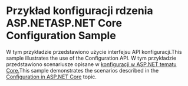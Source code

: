 # <a name="aspnet-core-configuration-sample"></a><span data-ttu-id="cfe0d-101">Przykład konfiguracji rdzenia ASP.NET</span><span class="sxs-lookup"><span data-stu-id="cfe0d-101">ASP.NET Core Configuration Sample</span></span>

<span data-ttu-id="cfe0d-102">W tym przykładzie przedstawiono użycie interfejsu API konfiguracji.</span><span class="sxs-lookup"><span data-stu-id="cfe0d-102">This sample illustrates the use of the Configuration API.</span></span> <span data-ttu-id="cfe0d-103">W tym przykładzie przedstawiono scenariusze opisane w [konfiguracji w ASP.NET tematu Core.](https://docs.microsoft.com/aspnet/core/fundamentals/configuration)</span><span class="sxs-lookup"><span data-stu-id="cfe0d-103">This sample demonstrates the scenarios described in the [Configuration in ASP.NET Core](https://docs.microsoft.com/aspnet/core/fundamentals/configuration) topic.</span></span>
